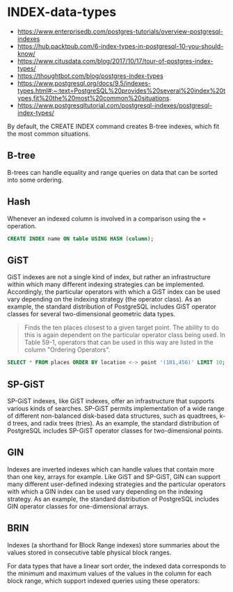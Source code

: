# INDEX-data-types

* https://www.enterprisedb.com/postgres-tutorials/overview-postgresql-indexes
* https://hub.packtpub.com/6-index-types-in-postgresql-10-you-should-know/
* https://www.citusdata.com/blog/2017/10/17/tour-of-postgres-index-types/
* https://thoughtbot.com/blog/postgres-index-types 
* https://www.postgresql.org/docs/9.5/indexes-types.html#:~:text=PostgreSQL%20provides%20several%20index%20types,fit%20the%20most%20common%20situations.
* https://www.postgresqltutorial.com/postgresql-indexes/postgresql-index-types/

By default, the CREATE INDEX command creates B-tree indexes, which fit the most common situations.

## B-tree

B-trees can handle equality and range queries on data that can be sorted into some ordering.

## Hash

Whenever an indexed column is involved in a comparison using the = operation.

```sql
CREATE INDEX name ON table USING HASH (column);
```

## GiST

GiST indexes are not a single kind of index, but rather an infrastructure within which many different indexing strategies can be implemented.
Accordingly, the particular operators with which a GiST index can be used vary depending on the indexing strategy (the operator class).
As an example, the standard distribution of PostgreSQL includes GiST operator classes for several two-dimensional geometric data types.

> Finds the ten places closest to a given target point. The ability to do this is again dependent on the particular operator class being used. In Table 59-1, operators that can be used in this way are listed in the column "Ordering Operators".

```sql
SELECT * FROM places ORDER BY location <-> point '(101,456)' LIMIT 10;
```

## SP-GiST

SP-GiST indexes, like GiST indexes, offer an infrastructure that supports various kinds of searches.
SP-GiST permits implementation of a wide range of different non-balanced disk-based data structures, such as quadtrees,
k-d trees, and radix trees (tries). As an example, the standard distribution of PostgreSQL includes SP-GiST operator classes for two-dimensional points.

## GIN 

Indexes are inverted indexes which can handle values that contain more than one key, arrays for example. Like GiST and SP-GiST, GIN can support 
many different user-defined indexing strategies and the particular operators with which a GIN index can be used vary depending on the indexing strategy. 
As an example, the standard distribution of PostgreSQL includes GIN operator classes for one-dimensional arrays.

## BRIN

Indexes (a shorthand for Block Range indexes) store summaries about the values stored in consecutive table physical block ranges.

For data types that have a linear sort order, the indexed data corresponds to the minimum and maximum values of the values in the column for each block range, which support indexed queries using these operators:
